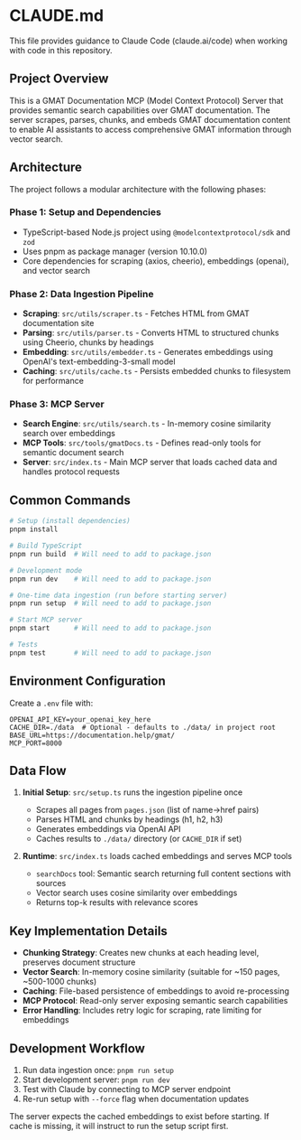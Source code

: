 # CLAUDE.md

This file provides guidance to Claude Code (claude.ai/code) when working with code in this repository.

## Project Overview

This is a GMAT Documentation MCP (Model Context Protocol) Server that provides semantic search capabilities over GMAT documentation. The server scrapes, parses, chunks, and embeds GMAT documentation content to enable AI assistants to access comprehensive GMAT information through vector search.

## Architecture

The project follows a modular architecture with the following phases:

### Phase 1: Setup and Dependencies
- TypeScript-based Node.js project using `@modelcontextprotocol/sdk` and `zod`
- Uses pnpm as package manager (version 10.10.0)
- Core dependencies for scraping (axios, cheerio), embeddings (openai), and vector search

### Phase 2: Data Ingestion Pipeline
- **Scraping**: `src/utils/scraper.ts` - Fetches HTML from GMAT documentation site
- **Parsing**: `src/utils/parser.ts` - Converts HTML to structured chunks using Cheerio, chunks by headings
- **Embedding**: `src/utils/embedder.ts` - Generates embeddings using OpenAI's text-embedding-3-small model
- **Caching**: `src/utils/cache.ts` - Persists embedded chunks to filesystem for performance

### Phase 3: MCP Server
- **Search Engine**: `src/utils/search.ts` - In-memory cosine similarity search over embeddings
- **MCP Tools**: `src/tools/gmatDocs.ts` - Defines read-only tools for semantic document search
- **Server**: `src/index.ts` - Main MCP server that loads cached data and handles protocol requests

## Common Commands

```bash
# Setup (install dependencies)
pnpm install

# Build TypeScript
pnpm run build  # Will need to add to package.json

# Development mode
pnpm run dev    # Will need to add to package.json

# One-time data ingestion (run before starting server)
pnpm run setup  # Will need to add to package.json

# Start MCP server
pnpm start      # Will need to add to package.json

# Tests
pnpm test       # Will need to add to package.json
```

## Environment Configuration

Create a `.env` file with:
```
OPENAI_API_KEY=your_openai_key_here
CACHE_DIR=./data  # Optional - defaults to ./data/ in project root
BASE_URL=https://documentation.help/gmat/
MCP_PORT=8000
```

## Data Flow

1. **Initial Setup**: `src/setup.ts` runs the ingestion pipeline once
   - Scrapes all pages from `pages.json` (list of name->href pairs)
   - Parses HTML and chunks by headings (h1, h2, h3)
   - Generates embeddings via OpenAI API
   - Caches results to `./data/` directory (or `CACHE_DIR` if set)

2. **Runtime**: `src/index.ts` loads cached embeddings and serves MCP tools
   - `searchDocs` tool: Semantic search returning full content sections with sources
   - Vector search uses cosine similarity over embeddings
   - Returns top-k results with relevance scores

## Key Implementation Details

- **Chunking Strategy**: Creates new chunks at each heading level, preserves document structure
- **Vector Search**: In-memory cosine similarity (suitable for ~150 pages, ~500-1000 chunks)  
- **Caching**: File-based persistence of embeddings to avoid re-processing
- **MCP Protocol**: Read-only server exposing semantic search capabilities
- **Error Handling**: Includes retry logic for scraping, rate limiting for embeddings

## Development Workflow

1. Run data ingestion once: `pnpm run setup`
2. Start development server: `pnpm run dev`
3. Test with Claude by connecting to MCP server endpoint
4. Re-run setup with `--force` flag when documentation updates

The server expects the cached embeddings to exist before starting. If cache is missing, it will instruct to run the setup script first.